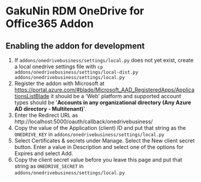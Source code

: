 # GakuNin RDM OneDrive for Office365 Addon

## Enabling the addon for development

1. If `addons/onedrivebusiness/settings/local.py` does not yet exist, create a local onedrive settings file with `cp addons/onedrivebusiness/settings/local-dist.py addons/onedrivebusiness/settings/local.py`
2. Register the addon with Microsoft at https://portal.azure.com/#blade/Microsoft_AAD_RegisteredApps/ApplicationsListBlade it should be a 'Web' platform and supported account types should be '**Accounts in any organizational directory (Any Azure AD directory - Multitenant)**'.
3. Enter the Redirect URL as http://localhost:5000/oauth/callback/onedrivebusiness/
4. Copy the value of the Application (client) ID and put that string as the `ONEDRIVE_KEY` in `addons/onedrivebusiness/settings/local.py`
5. Select Certificates & secrets under Manage. Select the New client secret button. Enter a value in Description and select one of the options for Expires and select Add.
6. Copy the client secret value before you leave this page and put that string as `ONEDRIVE_SECRET` in `addons/onedrivebusiness/settings/local.py`
